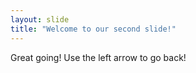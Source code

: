 ```yaml
---
layout: slide
title: "Welcome to our second slide!"
---
```

Great going!
Use the left arrow to go back!
